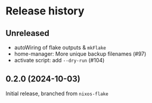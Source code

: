 # Release history

## Unreleased

- autoWiring of flake outputs & `mkFlake`
- home-manager: More unique backup filenames (#97)
- activate script: add `--dry-run` (#104)

## 0.2.0 (2024-10-03)

Initial release, branched from `nixos-flake`

